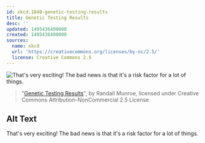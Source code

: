 ```yaml
---
id: xkcd.1840-genetic-testing-results
title: Genetic Testing Results
desc: ''
updated: 1495436400000
created: 1495436400000
sources:
  name: xkcd
  url: 'https://creativecommons.org/licenses/by-nc/2.5/'
  license: Creative Commons 2.5
---
```

![That's very exciting! The bad news is that it's a risk factor for a lot of things.](https://imgs.xkcd.com/comics/genetic_testing_results.png)
> "[Genetic Testing Results](https://xkcd.com/1840/)", by Randall Munroe, licensed under Creative Commons Attribution-NonCommercial 2.5 License

## Alt Text
That's very exciting! The bad news is that it's a risk factor for a lot of things.

